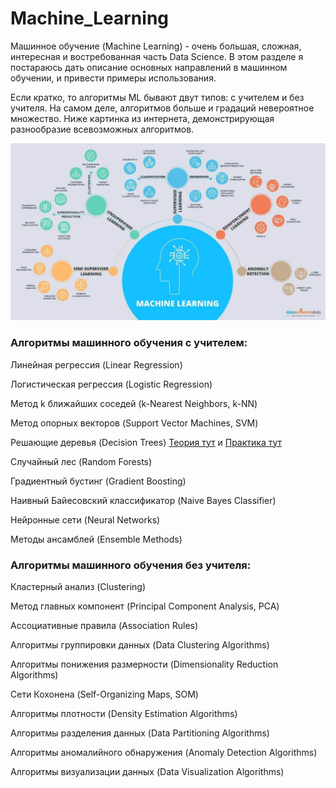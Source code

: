# Machine_Learning

Машинное обучение (Machine Learning) - очень большая, сложная, интересная и востребованная часть Data Science.
В этом разделе я постараюсь дать описание основных направлений в машинном обучении, и привести примеры использования.

Если кратко, то алгоритмы ML бывают двут типов: с учителем и без учителя. На самом деле, алгоритмов больше и градаций невероятное множество. Ниже картинка из интернета, демонстрирующая разнообразие всевозможных алгоритмов.

![Описание](https://github.com/TalkoDenis/Machine_Learning/blob/main/ML.jpg)


### Алгоритмы машинного обучения с учителем:

Линейная регрессия (Linear Regression)

Логистическая регрессия (Logistic Regression)

Метод k ближайших соседей (k-Nearest Neighbors, k-NN)

Метод опорных векторов (Support Vector Machines, SVM)

Решающие деревья (Decision Trees) [Теория тут](https://github.com/TalkoDenis/Machine_Learning/tree/main/Decision_trees_theory) и [Практика тут](https://github.com/TalkoDenis/Machine_Learning/tree/main/Decision_trees_theory)

Случайный лес (Random Forests)

Градиентный бустинг (Gradient Boosting)

Наивный Байесовский классификатор (Naive Bayes Classifier)

Нейронные сети (Neural Networks)

Методы ансамблей (Ensemble Methods)


### Алгоритмы машинного обучения без учителя:

Кластерный анализ (Clustering)

Метод главных компонент (Principal Component Analysis, PCA)

Ассоциативные правила (Association Rules)

Алгоритмы группировки данных (Data Clustering Algorithms)

Алгоритмы понижения размерности (Dimensionality Reduction Algorithms)

Сети Кохонена (Self-Organizing Maps, SOM)

Алгоритмы плотности (Density Estimation Algorithms)

Алгоритмы разделения данных (Data Partitioning Algorithms)

Алгоритмы аномалийного обнаружения (Anomaly Detection Algorithms)

Алгоритмы визуализации данных (Data Visualization Algorithms)

